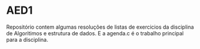 # AED1
Repositório contem algumas resoluções de listas de exercicios da disciplina de Algoritimos e estrutura de dados.
E a agenda.c é o trabalho principal para a disciplina.
